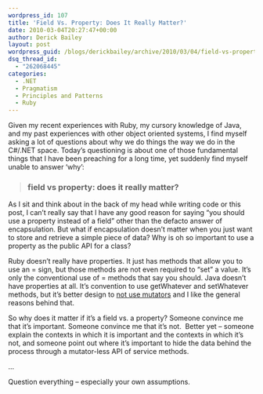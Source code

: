 ```yaml
---
wordpress_id: 107
title: 'Field Vs. Property: Does It Really Matter?'
date: 2010-03-04T20:27:47+00:00
author: Derick Bailey
layout: post
wordpress_guid: /blogs/derickbailey/archive/2010/03/04/field-vs-property-does-it-really-matter.aspx
dsq_thread_id:
  - "262068445"
categories:
  - .NET
  - Pragmatism
  - Principles and Patterns
  - Ruby
---
```

Given my recent experiences with Ruby, my cursory knowledge of Java, and my past experiences with other object oriented systems, I find myself asking a lot of questions about why we do things the way we do in the C#/.NET space. Today’s questioning is about one of those fundamental things that I have been preaching for a long time, yet suddenly find myself unable to answer ‘why’: 

> ### field vs property: does it really matter?

As I sit and think about in the back of my head while writing code or this post, I can’t really say that I have any good reason for saying “you should use a property instead of a field” other than the defacto answer of encapsulation. But what if encapsulation doesn’t matter when you just want to store and retrieve a simple piece of data? Why is oh so important to use a property as the public API for a class?

Ruby doesn’t really have properties. It just has methods that allow you to use an = sign, but those methods are not even required to “set” a value. It’s only the conventional use of = methods that say you should. Java doesn’t have properties at all. It’s convention to use getWhatever and setWhatever methods, but it’s better design to [not use mutators](http://codebetter.com/blogs/david_laribee/archive/2008/07/08/super-models-part-2-avoid-mutators.aspx) and I like the general reasons behind that.

So why does it matter if it’s a field vs. a property? Someone convince me that it’s important. Someone convince me that it’s not.&#160; Better yet – someone explain the contexts in which it is important and the contexts in which it’s not, and someone point out where it’s important to hide the data behind the process through a mutator-less API of service methods.

…

Question everything – especially your own assumptions.